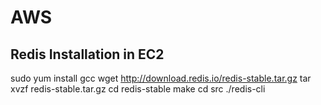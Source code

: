 # AWS


## Redis Installation in EC2

sudo yum install gcc
wget http://download.redis.io/redis-stable.tar.gz
tar xvzf redis-stable.tar.gz
cd redis-stable
make
cd src
./redis-cli

